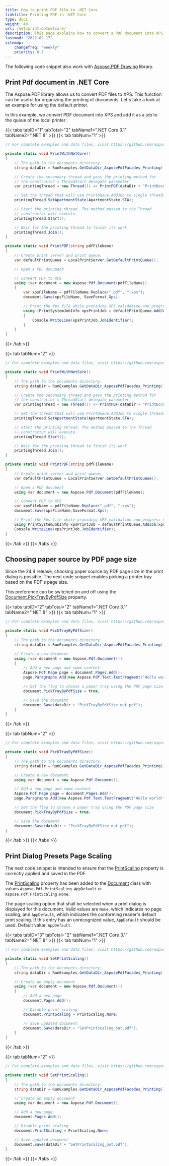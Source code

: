 ```yaml
---
title: How to print PDF file in .NET Core
linktitle: Printing PDF in .NET Core
type: docs
weight: 40
url: /net/print-dotnetcore/
description: This page explains how to convert a PDF document into XPS in .NET Core and add it as a job to the queue of the local printer.
lastmod: "2022-02-17"
sitemap:
    changefreq: "weekly"
    priority: 0.7
---
```

<script type="application/ld+json">
{
    "@context": "https://schema.org",
    "@type": "TechArticle",
    "headline": "How to print PDF file in .NET Core",
    "alternativeHeadline": "Print PDFs as XPS in .NET Core with ease",
    "abstract": "Discover the new functionality in .NET Core that streamlines the process of printing PDF documents by converting them to XPS format and efficiently managing print jobs in your local printer queue. This feature also allows for enhanced control over paper sources based on PDF page sizes, ensuring a tailored printing experience. Optimize your document management with precise scaling options directly from the print dialog",
    "author": {
        "@type": "Person",
        "name": "Anastasiia Holub",
        "givenName": "Anastasiia",
        "familyName": "Holub",
        "url": "https://www.linkedin.com/in/anastasiia-holub-750430225/"
    },
    "genre": "pdf document generation",
    "keywords": "print PDF, .NET Core, convert PDF to XPS, print queue, Aspose.PDF, paper source by PDF page size, print dialog presets, page scaling, document printing, local printer",
    "wordcount": "606",
    "proficiencyLevel": "Beginner",
    "publisher": {
        "@type": "Organization",
        "name": "Aspose.PDF for .NET",
        "url": "https://products.aspose.com/pdf",
        "logo": "https://www.aspose.cloud/templates/aspose/img/products/pdf/aspose_pdf-for-net.svg",
        "alternateName": "Aspose",
        "sameAs": [
            "https://facebook.com/aspose.pdf/",
            "https://twitter.com/asposepdf",
            "https://www.youtube.com/channel/UCmV9sEg_QWYPi6BJJs7ELOg/featured",
            "https://www.linkedin.com/company/aspose",
            "https://stackoverflow.com/questions/tagged/aspose",
            "https://aspose.quora.com/",
            "https://aspose.github.io/"
        ],
        "contactPoint": [
            {
                "@type": "ContactPoint",
                "telephone": "+1 903 306 1676",
                "contactType": "sales",
                "areaServed": "US",
                "availableLanguage": "en"
            },
            {
                "@type": "ContactPoint",
                "telephone": "+44 141 628 8900",
                "contactType": "sales",
                "areaServed": "GB",
                "availableLanguage": "en"
            },
            {
                "@type": "ContactPoint",
                "telephone": "+61 2 8006 6987",
                "contactType": "sales",
                "areaServed": "AU",
                "availableLanguage": "en"
            }
        ]
    },
    "url": "/net/print-dotnetcore/",
    "mainEntityOfPage": {
        "@type": "WebPage",
        "@id": "/net/print-dotnetcore/"
    },
    "dateModified": "2024-11-25",
    "description": "This page explains how to convert a PDF document into XPS and add it as a job to the queue of the local printer."
}
</script>

The following code snippet also work with [Aspose.PDF.Drawing](/pdf/net/drawing/) library.

## **Print Pdf document in .NET Core**

The Aspose.PDF library allows us to convert PDF files to XPS. This function can be useful for organizing the printing of documents. Let's take a look at an example for using the default printer.

In this example, we convert PDF document into XPS and add it as a job to the queue of the local printer:

{{< tabs tabID="1" tabTotal="2" tabName1=".NET Core 3.1" tabName2=".NET 8" >}}
{{< tab tabNum="1" >}}
```csharp
// For complete examples and data files, visit https://github.com/aspose-pdf/Aspose.PDF-for-.NET

private static void PrintWithNetCore()
{
    // The path to the documents directory.
    string dataDir = RunExamples.GetDataDir_AsposePdfFacades_Printing();

    // Create the secondary thread and pass the printing method for
    // the constructor's ThreadStart delegate parameter.
    var printingThread = new Thread(() => PrintPDF(dataDir + "PrintDocument.pdf"));

    // Set the thread that will use PrintQueue.AddJob to single threading.
    printingThread.SetApartmentState(ApartmentState.STA);

    // Start the printing thread. The method passed to the Thread
    // constructor will execute.
    printingThread.Start();

    // Wait for the printing thread to finish its work
    printingThread.Join();
}

private static void PrintPDF(string pdfFileName)
{
    // Create print server and print queue.
    var defaultPrintQueue = LocalPrintServer.GetDefaultPrintQueue();

    // Open a PDF document

    // Convert PDF to XPS
    using (var document = new Aspose.Pdf.Document(pdfFileName))
    {
        var xpsFileName = pdfFileName.Replace(".pdf", ".xps");
        document.Save(xpsFileName, SaveFormat.Xps);

        // Print the Xps file while providing XPS validation and progress notifications.
        using (PrintSystemJobInfo xpsPrintJob = defaultPrintQueue.AddJob(xpsFileName, xpsFileName, false))
        {
            Console.WriteLine(xpsPrintJob.JobIdentifier);
        }
    }
}
```
{{< /tab >}}

{{< tab tabNum="2" >}}
```csharp
// For complete examples and data files, visit https://github.com/aspose-pdf/Aspose.PDF-for-.NET

private static void PrintWithNetCore()
{
    // The path to the documents directory.
    string dataDir = RunExamples.GetDataDir_AsposePdfFacades_Printing();

    // Create the secondary thread and pass the printing method for
    // the constructor's ThreadStart delegate parameter.
    var printingThread = new Thread(() => PrintPDF(dataDir + "PrintDocument.pdf"));

    // Set the thread that will use PrintQueue.AddJob to single threading.
    printingThread.SetApartmentState(ApartmentState.STA);

    // Start the printing thread. The method passed to the Thread
    // constructor will execute.
    printingThread.Start();

    // Wait for the printing thread to finish its work
    printingThread.Join();
}

private static void PrintPDF(string pdfFileName)
{
    // Create print server and print queue.
    var defaultPrintQueue = LocalPrintServer.GetDefaultPrintQueue();

    // Open a PDF document
    using var document = new Aspose.Pdf.Document(pdfFileName);

    // Convert PDF to XPS
    var xpsFileName = pdfFileName.Replace(".pdf", ".xps");
    document.Save(xpsFileName,SaveFormat.Xps);

    // Print the Xps file while providing XPS validation and progress notifications.
    using PrintSystemJobInfo xpsPrintJob = defaultPrintQueue.AddJob(xpsFileName, xpsFileName, false);
    Console.WriteLine(xpsPrintJob.JobIdentifier);
}
```
{{< /tab >}}
{{< /tabs >}}

## Choosing paper source by PDF page size
 
Since the 24.4 release, choosing paper source by PDF page size in the print dialog is possible. The next code snippet enables picking a printer tray based on the PDF's page size.

This preference can be switched on and off using the [Document.PickTrayByPdfSize](https://reference.aspose.com/pdf/net/aspose.pdf/document/picktraybypdfsize/) property.

{{< tabs tabID="2" tabTotal="2" tabName1=".NET Core 3.1" tabName2=".NET 8" >}}
{{< tab tabNum="1" >}}
```csharp
// For complete examples and data files, visit https://github.com/aspose-pdf/Aspose.PDF-for-.NET

private static void PickTrayByPdfSize()
{
    // The path to the documents directory.
    string dataDir = RunExamples.GetDataDir_AsposePdfFacades_Printing();

    // Create a new document
    using (var document = new Aspose.Pdf.Document())
    {
        // Add a new page and some content
        Aspose.Pdf.Page page = document.Pages.Add();
        page.Paragraphs.Add(new Aspose.Pdf.Text.TextFragment("Hello world!"));

        // Set the flag to choose a paper tray using the PDF page size
        document.PickTrayByPdfSize = true;

        // Save the document
        document.Save(dataDir + "PickTrayByPdfSize_out.pdf");
    }
}
```
{{< /tab >}}

{{< tab tabNum="2" >}}
```csharp
// For complete examples and data files, visit https://github.com/aspose-pdf/Aspose.PDF-for-.NET

private static void PickTrayByPdfSize()
{
    // The path to the documents directory.
    string dataDir = RunExamples.GetDataDir_AsposePdfFacades_Printing();

    // Create a new document
    using var document = new Aspose.Pdf.Document();

    // Add a new page and some content
    Aspose.Pdf.Page page = document.Pages.Add();
    page.Paragraphs.Add(new Aspose.Pdf.Text.TextFragment("Hello world!"));

    // Set the flag to choose a paper tray using the PDF page size
    document.PickTrayByPdfSize = true;

    // Save the document
    document.Save(dataDir + "PickTrayByPdfSize_out.pdf");
}
```
{{< /tab >}}
{{< /tabs >}}

## Print Dialog Presets Page Scaling

The next code snippet is intended to ensure that the [PrintScaling](https://reference.aspose.com/pdf/net/aspose.pdf/document/printscaling/) property is correctly applied and saved in the PDF.

The [PrintScaling](https://reference.aspose.com/pdf/net/aspose.pdf/document/printscaling/) property has been added to the [Document](https://reference.aspose.com/pdf/net/aspose.pdf/document/) class with values `​​Aspose.Pdf.PrintScaling.AppDefault` or `Aspose.Pdf.PrintScaling.None`.

The page scaling option that shall be selected when a print dialog is displayed for this document. Valid values are `None`, which indicates no page scaling, and `AppDefault`, which indicates the conforming reader's default print scaling. If this entry has an unrecognized value, `AppDefault` should be used. Default value: `AppDefault`.

{{< tabs tabID="3" tabTotal="2" tabName1=".NET Core 3.1" tabName2=".NET 8" >}}
{{< tab tabNum="1" >}}
```csharp
// For complete examples and data files, visit https://github.com/aspose-pdf/Aspose.PDF-for-.NET

private static void SetPrintScaling()
{
    // The path to the documents directory.
    string dataDir = RunExamples.GetDataDir_AsposePdfFacades_Printing();

    // Create an empty document
    using (var document = new Aspose.Pdf.Document())
    {
        // Add a new page
        document.Pages.Add();

        // Disable print scaling
        document.PrintScaling = PrintScaling.None;

        // Save updated document
        document.Save(dataDir + "SetPrintScaling_out.pdf");
    }
}
```
{{< /tab >}}

{{< tab tabNum="2" >}}
```csharp
// For complete examples and data files, visit https://github.com/aspose-pdf/Aspose.PDF-for-.NET

private static void SetPrintScaling()
{
    // The path to the documents directory.
    string dataDir = RunExamples.GetDataDir_AsposePdfFacades_Printing();

    // Create an empty document
    using var document = new Aspose.Pdf.Document();

    // Add a new page
    document.Pages.Add();

    // Disable print scaling
    document.PrintScaling = PrintScaling.None;

    // Save updated document
    document.Save(dataDir + "SetPrintScaling_out.pdf");
}
```
{{< /tab >}}
{{< /tabs >}}

<script type="application/ld+json">
{
    "@context": "http://schema.org",
    "@type": "SoftwareApplication",
    "name": "Aspose.PDF for .NET Library",
    "image": "https://www.aspose.cloud/templates/aspose/img/products/pdf/aspose_pdf-for-net.svg",
    "url": "https://www.aspose.com/",
    "publisher": {
        "@type": "Organization",
        "name": "Aspose.PDF",
        "url": "https://products.aspose.com/pdf",
        "logo": "https://www.aspose.cloud/templates/aspose/img/products/pdf/aspose_pdf-for-net.svg",
        "alternateName": "Aspose",
        "sameAs": [
            "https://facebook.com/aspose.pdf/",
            "https://twitter.com/asposepdf",
            "https://www.youtube.com/channel/UCmV9sEg_QWYPi6BJJs7ELOg/featured",
            "https://www.linkedin.com/company/aspose",
            "https://stackoverflow.com/questions/tagged/aspose",
            "https://aspose.quora.com/",
            "https://aspose.github.io/"
        ],
        "contactPoint": [
            {
                "@type": "ContactPoint",
                "telephone": "+1 903 306 1676",
                "contactType": "sales",
                "areaServed": "US",
                "availableLanguage": "en"
            },
            {
                "@type": "ContactPoint",
                "telephone": "+44 141 628 8900",
                "contactType": "sales",
                "areaServed": "GB",
                "availableLanguage": "en"
            },
            {
                "@type": "ContactPoint",
                "telephone": "+61 2 8006 6987",
                "contactType": "sales",
                "areaServed": "AU",
                "availableLanguage": "en"
            }
        ]
    },
    "offers": {
        "@type": "Offer",
        "price": "1199",
        "priceCurrency": "USD"
    },
    "applicationCategory": "PDF Manipulation Library for .NET",
    "downloadUrl": "https://www.nuget.org/packages/Aspose.PDF/",
    "operatingSystem": "Windows, MacOS, Linux",
    "screenshot": "https://docs.aspose.com/pdf/net/create-pdf-document/screenshot.png",
    "softwareVersion": "2022.1",
    "aggregateRating": {
        "@type": "AggregateRating",
        "ratingValue": "5",
        "ratingCount": "16"
    }
}
</script>

